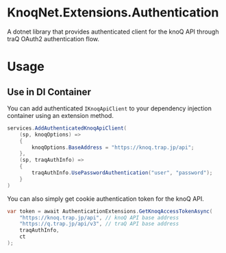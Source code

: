 # KnoqNet.Extensions.Authentication

A dotnet library that provides authenticated client for the knoQ API through traQ OAuth2 authentication flow.

# Usage

## Use in DI Container

You can add authenticated `IKnoqApiClient` to your dependency injection container using an extension method.

```cs
services.AddAuthenticatedKnoqApiClient(
	(sp, knoqOptions) =>
	{
		knoqOptions.BaseAddress = "https://knoq.trap.jp/api";
	},
	(sp, traqAuthInfo) =>
	{
		traqAuthInfo.UsePasswordAuthentication("user", "password");
	}
)
```

You can also simply get cookie authentication token for the knoQ API.

```cs
var token = await AuthenticationExtensions.GetKnoqAccessTokenAsync(
	"https://knoq.trap.jp/api", // knoQ API base address
	"https://q.trap.jp/api/v3", // traQ API base address
	traqAuthInfo,
	ct
);
```
